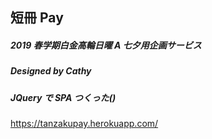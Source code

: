 ## 短冊 Pay

##### 2019 春学期白金高輪日曜 A 七夕用企画サービス

##### Designed by Cathy

##### JQuery で SPA つくった()

https://tanzakupay.herokuapp.com/
